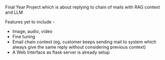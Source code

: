 Final Year Project which is about replying to chain of mails with RAG context and LLM

Features yet to include -
- Image, audio, video
- Fine tuning
- Email chain context (eg, customer keeps sending mail to system which always give the same reply without considering previous context)
- A Web Interface as flask server is already setup